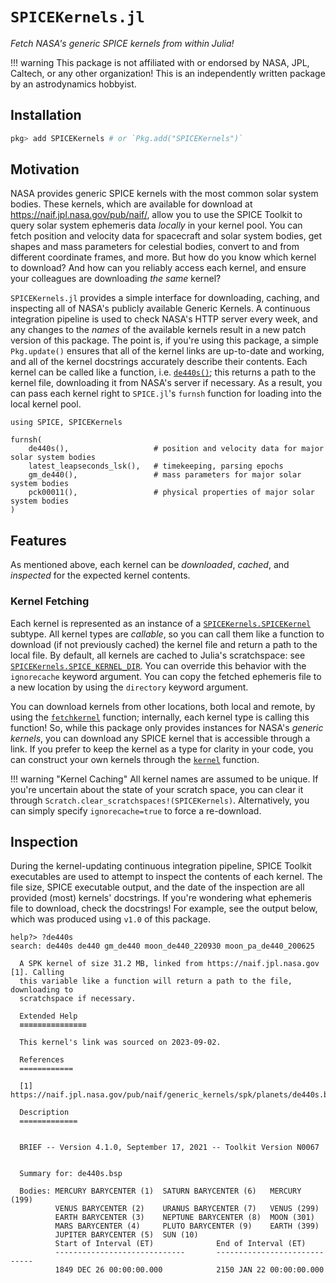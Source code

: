 # `SPICEKernels.jl`

_Fetch NASA's generic SPICE kernels from within Julia!_

!!! warning
    This package is not affiliated with or endorsed by NASA, JPL, Caltech, or any other 
    organization! This is an independently written package by an astrodynamics hobbyist.

## Installation 

```julia
pkg> add SPICEKernels # or `Pkg.add("SPICEKernels")`
```

## Motivation

NASA provides generic SPICE kernels with the most common solar system bodies. These kernels,
which are available for download at <https://naif.jpl.nasa.gov/pub/naif/>, allow you to 
use the SPICE Toolkit to query solar system ephemeris data _locally_ in your kernel pool.
You can fetch position and velocity data for spacecraft and solar system bodies, get shapes 
and mass parameters for celestial bodies, convert to and from different coordinate frames, 
and more. But how do you know which kernel to download? And how can you reliably access 
each kernel, and ensure your colleagues are downloading _the same_ kernel?

`SPICEKernels.jl` provides a simple interface for downloading, caching, and inspecting
all of NASA's publicly available Generic Kernels. A continuous integration pipeline is 
used to check NASA's HTTP server every week, and any changes to the _names_ of the available
kernels result in a new patch version of this package.
The point is, if you're using this package, a simple `Pkg.update()`
ensures that all of the kernel links are up-to-date and working, and all of the kernel 
docstrings accurately describe their contents. Each kernel can be called like a function,
i.e. [`de440s()`](@ref); this returns a path to the kernel file, downloading it from NASA's 
server if necessary. As a result, you can pass each kernel right to `SPICE.jl`'s `furnsh` 
function for loading into the local kernel pool.

```@example
using SPICE, SPICEKernels

furnsh(
    de440s(),                   # position and velocity data for major solar system bodies
    latest_leapseconds_lsk(),   # timekeeping, parsing epochs
    gm_de440(),                 # mass parameters for major solar system bodies
    pck00011(),                 # physical properties of major solar system bodies
)
```

## Features

As mentioned above, each kernel can be _downloaded_, _cached_, and _inspected_ for the 
expected kernel contents. 

### Kernel Fetching

Each kernel is represented as an instance of a [`SPICEKernels.SPICEKernel`](@ref) subtype. All kernel 
types are _callable_, so you can call them like a function to download (if not previously
cached) the kernel file and return a path to the local file. By default, all kernels are 
cached to Julia's scratchspace: see [`SPICEKernels.SPICE_KERNEL_DIR`](@ref). You can override this 
behavior with the `ignorecache` keyword argument. You can copy the fetched ephemeris file 
to a new location by using the `directory` keyword argument. 

You can download kernels from other locations, both local and remote, by using the 
[`fetchkernel`](@ref) function; internally, each kernel type is calling this function!
So, while this package only provides instances for NASA's _generic kernels_, you can 
download any SPICE kernel that is accessible through a link. If you prefer to keep the 
kernel as a type for clarity in your code, you can construct your own kernels through the 
[`kernel`](@ref) function.

!!! warning "Kernel Caching"
    All kernel names are assumed to be unique. If you're uncertain about the state of your
    scratch space, you can clear it through `Scratch.clear_scratchspaces!(SPICEKernels)`.
    Alternatively, you can simply specify `ignorecache=true` to force a re-download.

## Inspection

During the kernel-updating continuous integration pipeline, SPICE Toolkit executables 
are used to attempt to inspect the contents of each kernel. The file size, SPICE executable
output, and the date of the inspection are all provided (most) kernels' docstrings. If 
you're wondering what ephemeris file to download, check the docstrings! For example, 
see the output below, which was produced using `v1.0` of this package.

```
help?> ?de440s
search: de440s de440 gm_de440 moon_de440_220930 moon_pa_de440_200625

  A SPK kernel of size 31.2 MB, linked from https://naif.jpl.nasa.gov [1]. Calling
  this variable like a function will return a path to the file, downloading to
  scratchspace if necessary.

  Extended Help
  ≡≡≡≡≡≡≡≡≡≡≡≡≡≡≡

  This kernel's link was sourced on 2023-09-02.

  References
  ============

  [1] https://naif.jpl.nasa.gov/pub/naif/generic_kernels/spk/planets/de440s.bsp

  Description
  =============

   
  BRIEF -- Version 4.1.0, September 17, 2021 -- Toolkit Version N0067
   
   
  Summary for: de440s.bsp
   
  Bodies: MERCURY BARYCENTER (1)  SATURN BARYCENTER (6)   MERCURY (199)
          VENUS BARYCENTER (2)    URANUS BARYCENTER (7)   VENUS (299)
          EARTH BARYCENTER (3)    NEPTUNE BARYCENTER (8)  MOON (301)
          MARS BARYCENTER (4)     PLUTO BARYCENTER (9)    EARTH (399)
          JUPITER BARYCENTER (5)  SUN (10)
          Start of Interval (ET)              End of Interval (ET)
          -----------------------------       -----------------------------
          1849 DEC 26 00:00:00.000            2150 JAN 22 00:00:00.000

```